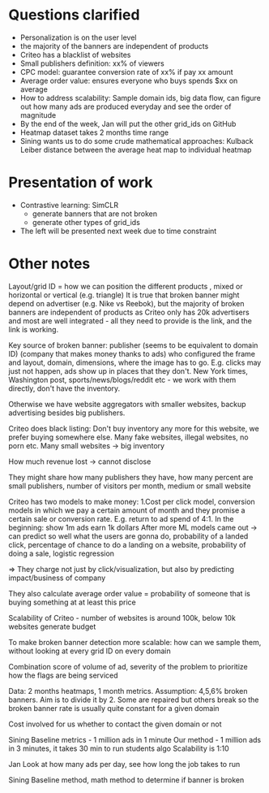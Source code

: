 # Questions clarified
* Personalization is on the user level
* the majority of the banners are independent of products
* Criteo has a blacklist of websites
* Small publishers definition: xx% of viewers
* CPC model: guarantee conversion rate of xx% if pay xx amount
* Average order value: ensures everyone who buys spends $xx on average
* How to address scalability: Sample domain ids, big data flow, can figure out how many ads are produced everyday and see the order of magnitude
* By the end of the week, Jan will put the other grid_ids on GitHub
* Heatmap dataset takes 2 months time range
* Sining wants us to do some crude mathematical approaches: Kulback Leiber distance between the average heat map to individual heatmap


# Presentation of work
* Contrastive learning: SimCLR
    * generate banners that are not broken
    * generate other types of grid_ids
* The left will be presented next week due to time constraint


# Other notes
Layout/grid ID = how we can position the different products , mixed or horizontal or vertical (e.g. triangle)
It is true that broken banner might depend on advertiser (e.g. Nike vs Reebok), but the majority of broken banners are independent of products as Criteo only has 20k advertisers and most are well integrated - all they need to provide is the link, and the link is working.

Key source of broken banner: publisher (seems to be equivalent to domain ID) (company that makes money thanks to ads) who configured the frame and layout, domain, dimensions, where the image has to go. E.g. clicks may just not happen, ads show up in places that they don't. New York times, Washington post, sports/news/blogs/reddit etc - we work with them directly, don't have the inventory.

Otherwise we have website aggregators with smaller websites, backup advertising besides big publishers.

Criteo does black listing: Don't buy inventory any more for this website, we prefer buying somewhere else.
Many fake websites, illegal websites, no porn etc. Many small websites -> big inventory

How much revenue lost -> cannot disclose

They might share how many publishers they have, how many percent are small publishers, number of visitors per month, medium or small website

Criteo has two models to make money: 1.Cost per click model, conversion models in which we pay a certain amount of month and they promise a certain sale or conversion rate. E.g. return to ad spend of 4:1. In the beginning: show 1m ads earn 1k dollars
After more ML models came out -> can predict so well what the users are gonna do, probability of a landed click, percentage of chance to do a landing on a website, probability of doing a sale, logistic regression

=> They charge not just by click/visualization, but also by predicting impact/business of company

They also calculate average order value = probability of someone that is buying something at at least this price

Scalability of Criteo - number of websites is around 100k, below 10k websites generate budget 

To make broken banner detection more scalable: how can we sample them, without looking at every grid ID on every domain

Combination score of volume of ad, severity of the problem to prioritize how the flags are being serviced

Data: 2 months heatmaps, 1 month metrics. Assumption: 4,5,6% broken banners. Aim is to divide it by 2. 
Some are repaired but others break so the broken banner rate is usually quite constant for a given domain 

Cost involved for us whether to contact the given domain or not

Sining
Baseline metrics - 1 million ads in 1 minute 
Our method - 1 million ads in 3 minutes, it takes 30 min to run students algo 
Scalability is 1:10

Jan
Look at how many ads per day, see how long the job takes to run

Sining
Baseline method, math method to determine if banner is broken